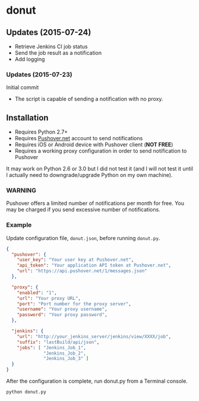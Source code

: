 # donut

## Updates (2015-07-24)

- Retrieve Jenkins CI job status
- Send the job result as a notification
- Add logging

### Updates (2015-07-23)

Initial commit

- The script is capable of sending a notification with no proxy.

## Installation

- Requires Python 2.7+
- Requires [Pushover.net](https://pushover.net) account to send notifications
- Requires iOS or Android device with Pushover client (__NOT FREE__)
- Requires a working proxy configuration in order to send notification to Pushover

It may work on Python 2.6 or 3.0 but I did not test it (and I will not test it until I actually need to downgrade/upgrade Python on my own machine).

### WARNING

Pushover offers a limited number of notifications per month for free.
You may be charged if you send excessive number of notifications.

### Example

Update configuration file, `donut.json`, before running `donut.py`.

```json
{
  "pushover": {
    "user_key": "Your user key at Pushover.net",
    "api_token": "Your application API token at Pushover.net",
    "url": "https://api.pushover.net/1/messages.json"
  },

  "proxy": {
    "enabled": "1",
    "url": "Your proxy URL",
    "port": "Port number for the proxy server",
    "username": "Your proxy username",
    "password": "Your proxy password",
  },

  "jenkins": {
    "url": "http://your_jenkins_server/jenkins/view/XXXX/job",
    "suffix": "lastBuild/api/json",
    "jobs": [ "Jenkins_Job_1",
              "Jenkins_Job_2",
              "Jenkins_Job_3" ]
  }
}
```

After the configuration is complete, run donut.py from a Terminal console.

```bash
python donut.py
```
